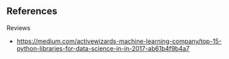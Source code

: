 ## References

Reviews

- https://medium.com/activewizards-machine-learning-company/top-15-python-libraries-for-data-science-in-in-2017-ab61b4f9b4a7
